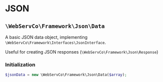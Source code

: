 # JSON

## `\WebServCo\Framework\Json\Data`

A basic JSON data object, implementing `\WebServCo\Framework\Interfaces\JsonInterface`.

Useful for creating JSON responses (`\WebServCo\Framework\Json\Response`)

### Initialization
```php
$jsonData = new \WebServCo\Framework\Json\Data($array);
```
